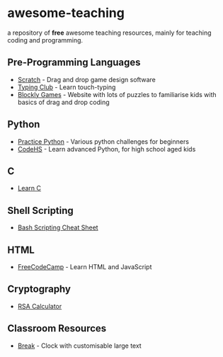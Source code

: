 # awesome-teaching

a repository of **free** awesome teaching resources, mainly for teaching coding and programming.

## Pre-Programming Languages

- [Scratch](https://scratch.mit.edu/) - Drag and drop game design software
- [Typing Club](https://www.typingclub.com/) - Learn touch-typing
- [Blockly Games](https://blockly.games/) - Website with lots of puzzles to familiarise kids with basics of drag and drop coding

## Python

- [Practice Python](https://practicepython.org) - Various python challenges for beginners
- [CodeHS](https://codehs.com/) - Learn advanced Python, for high school aged kids

## C

- [Learn C](https://www.learn-c.org/)

## Shell Scripting

- [Bash Scripting Cheat Sheet](https://devhints.io/bash)

## HTML

- [FreeCodeCamp](https://www.freecodecamp.org/) - Learn HTML and JavaScript

## Cryptography

- [RSA Calculator](https://www.cs.drexel.edu/~jpopyack/IntroCS/HW/RSAWorksheet.html)

## Classroom Resources

- [Break](https://masterdracula.com/break/) - Clock with customisable large text
